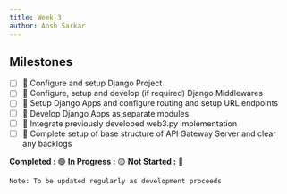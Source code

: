 ```yaml
---
title: Week 3
author: Ansh Sarkar
---
```

<!--

-->

## Milestones

- [ ] 🔴 Configure and setup Django Project
- [ ] 🔴 Configure, setup and develop (if required) Django Middlewares
- [ ] 🔴 Setup Django Apps and configure routing and setup URL endpoints
- [ ] 🔴 Develop Django Apps as separate modules
- [ ] 🔴 Integrate previously developed web3.py implementation
- [ ] 🔴 Complete setup of base structure of API Gateway Server and clear any backlogs

**Completed :** 🟢    **In Progress :** 🟡    **Not Started :** 🔴

```Note: To be updated regularly as development proceeds```
